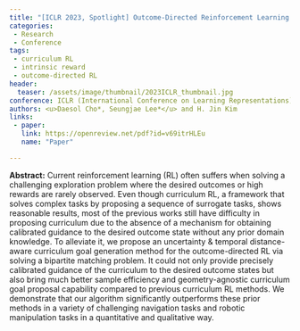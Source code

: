 ```yaml
---
title: "[ICLR 2023, Spotlight] Outcome-Directed Reinforcement Learning by Uncertainty & Temporal Distance-Aware Curriculum Goal Generation"
categories:
 - Research
 - Conference
tags:
 - curriculum RL
 - intrinsic reward
 - outcome-directed RL
header:
  teaser: /assets/image/thumbnail/2023ICLR_thumbnail.jpg
conference: ICLR (International Conference on Learning Representations)
authors: <u>Daesol Cho*, Seungjae Lee*</u> and H. Jin Kim
links:
 - paper: 
   link: https://openreview.net/pdf?id=v69itrHLEu
   name: "Paper"

---
```



**Abstract:** Current reinforcement learning (RL) often suffers when solving a challenging exploration problem where the desired outcomes or high rewards are rarely observed. Even though curriculum RL, a framework that solves complex tasks by proposing a sequence of surrogate tasks, shows reasonable results, most of the previous works still have difficulty in proposing curriculum due to the absence of a mechanism for obtaining calibrated guidance to the desired outcome state without any prior domain knowledge. To alleviate it, we propose an uncertainty \& temporal distance-aware curriculum goal generation method for the outcome-directed RL via solving a bipartite matching problem. It could not only provide precisely calibrated guidance of the curriculum to the desired outcome states but also bring much better sample efficiency and geometry-agnostic curriculum goal proposal capability compared to previous curriculum RL methods. We demonstrate that our algorithm significantly outperforms these prior methods in a variety of challenging navigation tasks and robotic manipulation tasks in a quantitative and qualitative way.
